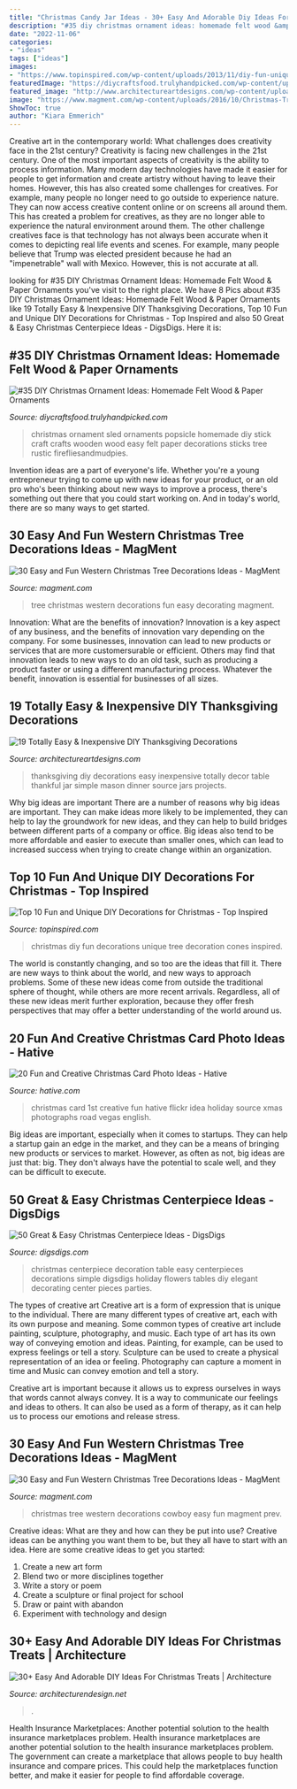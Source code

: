 ```yaml
---
title: "Christmas Candy Jar Ideas - 30+ Easy And Adorable Diy Ideas For Christmas Treats"
description: "#35 diy christmas ornament ideas: homemade felt wood &amp; paper ornaments"
date: "2022-11-06"
categories:
- "ideas"
tags: ["ideas"]
images:
- "https://www.topinspired.com/wp-content/uploads/2013/11/diy-fun-unique-christmas-decoration_01.jpg"
featuredImage: "https://diycraftsfood.trulyhandpicked.com/wp-content/uploads/2016/12/DIY-5-Rustic-Christmas-Ornament-Popsicle.jpg"
featured_image: "http://www.architectureartdesigns.com/wp-content/uploads/2015/10/1258-630x946.jpg"
image: "https://www.magment.com/wp-content/uploads/2016/10/Christmas-Tree-Decorating-Ideas-15.jpg"
ShowToc: true
author: "Kiara Emmerich"
---
```



Creative art in the contemporary world: What challenges does creativity face in the 21st century?
Creativity is facing new challenges in the 21st century. One of the most important aspects of creativity is the ability to process information. Many modern day technologies have made it easier for people to get information and create artistry without having to leave their homes. However, this has also created some challenges for creatives. For example, many people no longer need to go outside to experience nature. They can now access creative content online or on screens all around them. This has created a problem for creatives, as they are no longer able to experience the natural environment around them. The other challenge creatives face is that technology has not always been accurate when it comes to depicting real life events and scenes. For example, many people believe that Trump was elected president because he had an "impenetrable" wall with Mexico. However, this is not accurate at all.

	

		
looking for #35 DIY Christmas Ornament Ideas: Homemade Felt Wood &amp; Paper Ornaments you've visit to the right place. We have 8 Pics about #35 DIY Christmas Ornament Ideas: Homemade Felt Wood &amp; Paper Ornaments like 19 Totally Easy &amp; Inexpensive DIY Thanksgiving Decorations, Top 10 Fun and Unique DIY Decorations for Christmas - Top Inspired and also 50 Great &amp; Easy Christmas Centerpiece Ideas - DigsDigs. Here it is:
		
    
## #35 DIY Christmas Ornament Ideas: Homemade Felt Wood &amp; Paper Ornaments

<img loading=lazy src="https://diycraftsfood.trulyhandpicked.com/wp-content/uploads/2016/12/DIY-5-Rustic-Christmas-Ornament-Popsicle.jpg" onerror="this.onerror=null;this.src='https://tse1.mm.bing.net/th?id=OIP.ZSaRzJrjdbGdBbTOg8fxdgHaLH&amp;pid=15.1';" alt="#35 DIY Christmas Ornament Ideas: Homemade Felt Wood &amp; Paper Ornaments">

_Source: diycraftsfood.trulyhandpicked.com_

>christmas ornament sled ornaments popsicle homemade diy stick craft crafts wooden wood easy felt paper decorations sticks tree rustic firefliesandmudpies. 

	

Invention ideas are a part of everyone's life. Whether you're a young entrepreneur trying to come up with new ideas for your product, or an old pro who's been thinking about new ways to improve a process, there's something out there that you could start working on. And in today's world, there are so many ways to get started.

    
## 30 Easy And Fun Western Christmas Tree Decorations Ideas - MagMent

<img loading=lazy src="https://www.magment.com/wp-content/uploads/2016/10/Christmas-Tree-Decorating-Ideas-15.jpg" onerror="this.onerror=null;this.src='https://tse2.mm.bing.net/th?id=OIP.Mo9DYTS5rES9yG_pUjY5NQHaJ4&amp;pid=15.1';" alt="30 Easy and Fun Western Christmas Tree Decorations Ideas - MagMent">

_Source: magment.com_

>tree christmas western decorations fun easy decorating magment. 

	

Innovation: What are the benefits of innovation?
Innovation is a key aspect of any business, and the benefits of innovation vary depending on the company. For some businesses, innovation can lead to new products or services that are more customersurable or efficient. Others may find that innovation leads to new ways to do an old task, such as producing a product faster or using a different manufacturing process. Whatever the benefit, innovation is essential for businesses of all sizes.

    
## 19 Totally Easy &amp; Inexpensive DIY Thanksgiving Decorations

<img loading=lazy src="http://www.architectureartdesigns.com/wp-content/uploads/2015/10/1258-630x946.jpg" onerror="this.onerror=null;this.src='https://tse2.mm.bing.net/th?id=OIP.clLTMwFD59ZmbqaWYlMRAQHaLH&amp;pid=15.1';" alt="19 Totally Easy &amp; Inexpensive DIY Thanksgiving Decorations">

_Source: architectureartdesigns.com_

>thanksgiving diy decorations easy inexpensive totally decor table thankful jar simple mason dinner source jars projects. 

	

Why big ideas are important
There are a number of reasons why big ideas are important. They can make ideas more likely to be implemented, they can help to lay the groundwork for new ideas, and they can help to build bridges between different parts of a company or office. Big ideas also tend to be more affordable and easier to execute than smaller ones, which can lead to increased success when trying to create change within an organization.

    
## Top 10 Fun And Unique DIY Decorations For Christmas - Top Inspired

<img loading=lazy src="https://www.topinspired.com/wp-content/uploads/2013/11/diy-fun-unique-christmas-decoration_01.jpg" onerror="this.onerror=null;this.src='https://tse1.mm.bing.net/th?id=OIP.1XQzyHYZjsJph3ReqDbV8QHaKy&amp;pid=15.1';" alt="Top 10 Fun and Unique DIY Decorations for Christmas - Top Inspired">

_Source: topinspired.com_

>christmas diy fun decorations unique tree decoration cones inspired. 

	

The world is constantly changing, and so too are the ideas that fill it. There are new ways to think about the world, and new ways to approach problems. Some of these new ideas come from outside the traditional sphere of thought, while others are more recent arrivals. Regardless, all of these new ideas merit further exploration, because they offer fresh perspectives that may offer a better understanding of the world around us.

    
## 20 Fun And Creative Christmas Card Photo Ideas - Hative

<img loading=lazy src="https://hative.com/wp-content/uploads/2014/11/christmas-card-photo-ideas/13-christmas-card-photo-ideas.jpg" onerror="this.onerror=null;this.src='https://tse2.mm.bing.net/th?id=OIP.2O-MYaYYNL2BX3AUx4QvcwHaLG&amp;pid=15.1';" alt="20 Fun and Creative Christmas Card Photo Ideas - Hative">

_Source: hative.com_

>christmas card 1st creative fun hative flickr idea holiday source xmas photographs road vegas english. 

	

Big ideas are important, especially when it comes to startups. They can help a startup gain an edge in the market, and they can be a means of bringing new products or services to market. However, as often as not, big ideas are just that: big. They don't always have the potential to scale well, and they can be difficult to execute.

    
## 50 Great &amp; Easy Christmas Centerpiece Ideas - DigsDigs

<img loading=lazy src="http://www.digsdigs.com/photos/christmas-centerpiece-decoration-4.jpg" onerror="this.onerror=null;this.src='https://tse4.mm.bing.net/th?id=OIP.hUah2AAWy-NrOIKEsRhuPQHaIN&amp;pid=15.1';" alt="50 Great &amp; Easy Christmas Centerpiece Ideas - DigsDigs">

_Source: digsdigs.com_

>christmas centerpiece decoration table easy centerpieces decorations simple digsdigs holiday flowers tables diy elegant decorating center pieces parties. 

	

The types of creative art
Creative art is a form of expression that is unique to the individual. There are many different types of creative art, each with its own purpose and meaning.
Some common types of creative art include painting, sculpture, photography, and music. Each type of art has its own way of conveying emotion and ideas. Painting, for example, can be used to express feelings or tell a story. Sculpture can be used to create a physical representation of an idea or feeling. Photography can capture a moment in time and Music can convey emotion and tell a story.

Creative art is important because it allows us to express ourselves in ways that words cannot always convey. It is a way to communicate our feelings and ideas to others. It can also be used as a form of therapy, as it can help us to process our emotions and release stress.

    
## 30 Easy And Fun Western Christmas Tree Decorations Ideas - MagMent

<img loading=lazy src="https://www.magment.com/wp-content/uploads/2016/10/Christmas-Tree-with-Cowboy-Hat.png" onerror="this.onerror=null;this.src='https://tse2.mm.bing.net/th?id=OIP.4X1FbjZiC5NlDbnNywobLQHaLH&amp;pid=15.1';" alt="30 Easy and Fun Western Christmas Tree Decorations Ideas - MagMent">

_Source: magment.com_

>christmas tree western decorations cowboy easy fun magment prev. 

	

Creative ideas: What are they and how can they be put into use?
Creative ideas can be anything you want them to be, but they all have to start with an idea. Here are some creative ideas to get you started: 
1. Create a new art form 
2. Blend two or more disciplines together 
3. Write a story or poem 
4. Create a sculpture or final project for school 
5. Draw or paint with abandon 
6. Experiment with technology and design 

    
## 30+ Easy And Adorable DIY Ideas For Christmas Treats | Architecture

<img loading=lazy src="https://cdn.architecturendesign.net/wp-content/uploads/2014/11/AD-DIY-Christmas-Treats-Anyone-Can-Make-29-New.jpg" onerror="this.onerror=null;this.src='https://tse3.mm.bing.net/th?id=OIP.PW8ZoBAqD6Zorc-a6LZtkgHaKe&amp;pid=15.1';" alt="30+ Easy And Adorable DIY Ideas For Christmas Treats | Architecture">

_Source: architecturendesign.net_

>. 

	

Health Insurance Marketplaces: Another potential solution to the health insurance marketplaces problem.
Health insurance marketplaces are another potential solution to the health insurance marketplaces problem. The government can create a marketplace that allows people to buy health insurance and compare prices. This could help the marketplaces function better, and make it easier for people to find affordable coverage.

